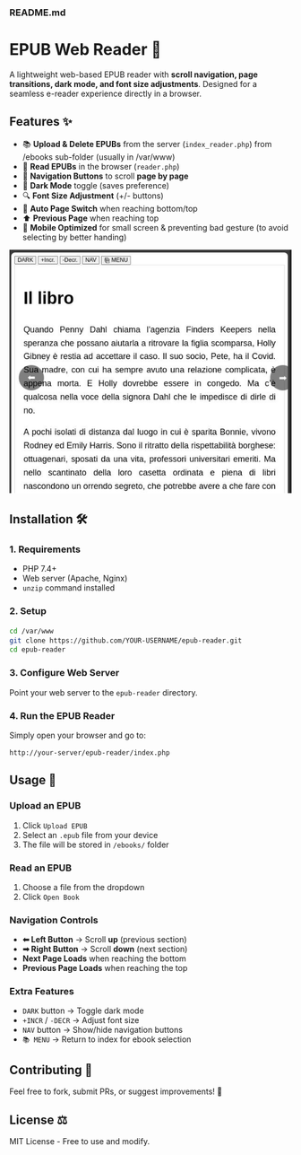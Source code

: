 
### **README.md**

# EPUB Web Reader 📖

A lightweight web-based EPUB reader with **scroll navigation, page transitions, dark mode, and font size adjustments**. Designed for a seamless e-reader experience directly in a browser.

## Features ✨
- 📚 **Upload & Delete EPUBs** from the server (`index_reader.php`) from /ebooks sub-folder (usually in /var/www)
- 📖 **Read EPUBs** in the browser (`reader.php`)
- 🔄 **Navigation Buttons** to scroll **page by page**
- 🌙 **Dark Mode** toggle (saves preference)
- 🔍 **Font Size Adjustment** (+/- buttons)
- 📜 **Auto Page Switch** when reaching bottom/top
- ⬆ **Previous Page** when reaching top
- 🎯 **Mobile Optimized** for small screen & preventing bad gesture (to avoid selecting by better handing)

![Screenshot](screen_reader.jpg?raw=true "Screenshot")

## Installation 🛠️

### **1. Requirements**
- PHP 7.4+  
- Web server (Apache, Nginx)  
- `unzip` command installed  

### **2. Setup**
```sh
cd /var/www
git clone https://github.com/YOUR-USERNAME/epub-reader.git
cd epub-reader
```

### **3. Configure Web Server**
Point your web server to the `epub-reader` directory.

### **4. Run the EPUB Reader**
Simply open your browser and go to:
```
http://your-server/epub-reader/index.php
```


## Usage 🚀

### **Upload an EPUB**
1. Click `Upload EPUB`
2. Select an `.epub` file from your device
3. The file will be stored in `/ebooks/` folder

### **Read an EPUB**
1. Choose a file from the dropdown
2. Click `Open Book`

### **Navigation Controls**
- **⬅ Left Button** → Scroll **up** (previous section)
- **➡ Right Button** → Scroll **down** (next section)
- **Next Page Loads** when reaching the bottom  
- **Previous Page Loads** when reaching the top  

### **Extra Features**
- `DARK` button → Toggle dark mode
- `+INCR` / `-DECR` → Adjust font size
- `NAV` button → Show/hide navigation buttons
- `📚 MENU` → Return to index for ebook selection  

## Contributing 🤝
Feel free to fork, submit PRs, or suggest improvements! 🚀

## License ⚖️
MIT License - Free to use and modify.  

